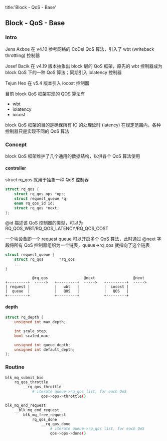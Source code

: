 title:'Block - QoS - Base'
## Block - QoS - Base

### Intro

Jens Axboe 在 v4.10 参考网络的 CoDel QoS 算法，引入了 wbt (writeback throttling) 控制器

Josef Bacik 在 v4.19 版本抽象出 block 层的 QoS 框架，原先的 wbt 控制器成为 block QoS 下的一种 QoS 算法；同期引入 iolatency 控制器

Tejun Heo 在 v5.4 版本引入 iocost 控制器


目前 block QoS 框架实现的 QOS 算法有

- wbt
- iolatency
- iocost

block QoS 框架的目的是确保所有 IO 的处理延时 (latency) 在规定范围内，各种控制器只是实现不同的 QoS 算法


### Concept

block QoS 框架维护了几个通用的数据结构，以供各个 QoS 算法使用

#### controller

struct rq_qos 就用于抽象一种 QoS 控制器

```c
struct rq_qos {
	struct rq_qos_ops *ops;
	struct request_queue *q;
	enum rq_qos_id id;
	struct rq_qos *next;
};
```

@id 描述该 QoS 控制器的类型，可以为 RQ_QOS_WBT/RQ_QOS_LATENCY/RQ_QOS_COST

一个块设备即一个 request queue 可以开启多个 QoS 算法，此时通过 @next 字段将所有 QoS 控制器组织为一个链表，queue->rq_qos 就指向了这个链表

```c
struct request_queue {
	struct rq_qos		*rq_qos;
	...
}
```

```
            @rq_qos                @next                 @next
+---------+  ----->   +---------+  ----->   +---------+  ----->
| request |           |   wbt   |           |  iocost |
|  queue  |           |   QOS   |           |   QOS   |
+---------+           +---------+           +---------+

```


#### depth

```c
struct rq_depth {
	unsigned int max_depth;

	int scale_step;
	bool scaled_max;

	unsigned int queue_depth;
	unsigned int default_depth;
};
```


### Routine

```sh
blk_mq_submit_bio
    rq_qos_throttle
        __rq_qos_throttle
            # iterate queue->rq_qos list, for each QoS 
                qos->ops->throttle()
```


```sh
blk_mq_end_request
    __blk_mq_end_request
        blk_mq_free_request
            rq_qos_done
                __rq_qos_done
                    # iterate queue->rq_qos list, for each QoS 
                    qos->ops->done()
```

